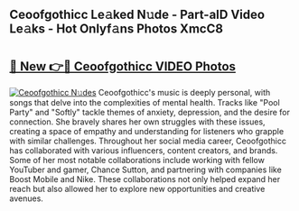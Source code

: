 ## Ceoofgothicc Le𝚊ked N𝚞de - Part-aID Video Le𝚊ks - Hot Onlyf𝚊ns Photos XmcC8

# <h2><a href="http://ac11216.deff.icu/?id=Ceoofgothicc">🔗 New 👉🔴 Ceoofgothicc VIDEO Photos</a></h2>

[![Ceoofgothicc N𝚞des](https://i.imgur.com/rIISA9y.gif)](http://ac11216.deff.icu/?id=Ceoofgothicc)
Ceoofgothicc's music is deeply personal, with songs that delve into the complexities of mental health. Tracks like "Pool Party" and "Softly" tackle themes of anxiety, depression, and the desire for connection. She bravely shares her own struggles with these issues, creating a space of empathy and understanding for listeners who grapple with similar challenges. Throughout her social media career, Ceoofgothicc has collaborated with various influencers, content creators, and brands. Some of her most notable collaborations include working with fellow YouTuber and gamer, Chance Sutton, and partnering with companies like Boost Mobile and Nike. These collaborations not only helped expand her reach but also allowed her to explore new opportunities and creative avenues.
